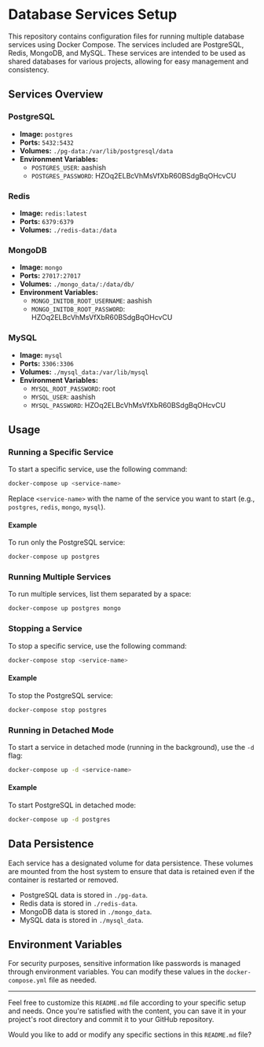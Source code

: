 # Database Services Setup

This repository contains configuration files for running multiple database services using Docker Compose. The services included are PostgreSQL, Redis, MongoDB, and MySQL. These services are intended to be used as shared databases for various projects, allowing for easy management and consistency.

## Services Overview

### PostgreSQL

- **Image:** `postgres`
- **Ports:** `5432:5432`
- **Volumes:** `./pg-data:/var/lib/postgresql/data`
- **Environment Variables:**
  - `POSTGRES_USER`: aashish
  - `POSTGRES_PASSWORD`: HZOq2ELBcVhMsVfXbR60BSdgBqOHcvCU

### Redis

- **Image:** `redis:latest`
- **Ports:** `6379:6379`
- **Volumes:** `./redis-data:/data`

### MongoDB

- **Image:** `mongo`
- **Ports:** `27017:27017`
- **Volumes:** `./mongo_data/:/data/db/`
- **Environment Variables:**
  - `MONGO_INITDB_ROOT_USERNAME`: aashish
  - `MONGO_INITDB_ROOT_PASSWORD`: HZOq2ELBcVhMsVfXbR60BSdgBqOHcvCU

### MySQL

- **Image:** `mysql`
- **Ports:** `3306:3306`
- **Volumes:** `./mysql_data:/var/lib/mysql`
- **Environment Variables:**
  - `MYSQL_ROOT_PASSWORD`: root
  - `MYSQL_USER`: aashish
  - `MYSQL_PASSWORD`: HZOq2ELBcVhMsVfXbR60BSdgBqOHcvCU

## Usage

### Running a Specific Service

To start a specific service, use the following command:

```bash
docker-compose up <service-name>
```

Replace `<service-name>` with the name of the service you want to start (e.g., `postgres`, `redis`, `mongo`, `mysql`).

#### Example

To run only the PostgreSQL service:

```bash
docker-compose up postgres
```

### Running Multiple Services

To run multiple services, list them separated by a space:

```bash
docker-compose up postgres mongo
```

### Stopping a Service

To stop a specific service, use the following command:

```bash
docker-compose stop <service-name>
```

#### Example

To stop the PostgreSQL service:

```bash
docker-compose stop postgres
```

### Running in Detached Mode

To start a service in detached mode (running in the background), use the `-d` flag:

```bash
docker-compose up -d <service-name>
```

#### Example

To start PostgreSQL in detached mode:

```bash
docker-compose up -d postgres
```

## Data Persistence

Each service has a designated volume for data persistence. These volumes are mounted from the host system to ensure that data is retained even if the container is restarted or removed.

- PostgreSQL data is stored in `./pg-data`.
- Redis data is stored in `./redis-data`.
- MongoDB data is stored in `./mongo_data`.
- MySQL data is stored in `./mysql_data`.

## Environment Variables

For security purposes, sensitive information like passwords is managed through environment variables. You can modify these values in the `docker-compose.yml` file as needed.

---

Feel free to customize this `README.md` file according to your specific setup and needs. Once you're satisfied with the content, you can save it in your project's root directory and commit it to your GitHub repository.

Would you like to add or modify any specific sections in this `README.md` file?
